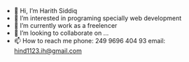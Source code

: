 - 👋 Hi, I’m Harith Siddiq
- 👀 I’m interested in programing specially web development
- 🌱 I’m currently work as a freelencer
- 💞️ I’m looking to collaborate on ...
- 📫 How to reach me phone: 249 9696 404 93 email: hind1123.ih@gmail.com

<!---
harithsiddiq/harithsiddiq is a ✨ special ✨ repository because its `README.md` (this file) appears on your GitHub profile.
You can click the Preview link to take a look at your changes.
--->
